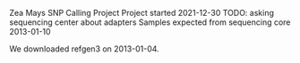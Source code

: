 Zea Mays SNP Calling Project
Project started 2021-12-30
TODO: asking sequencing center about adapters
Samples expected from sequencing core 2013-01-10


We downloaded refgen3 on 2013-01-04.
